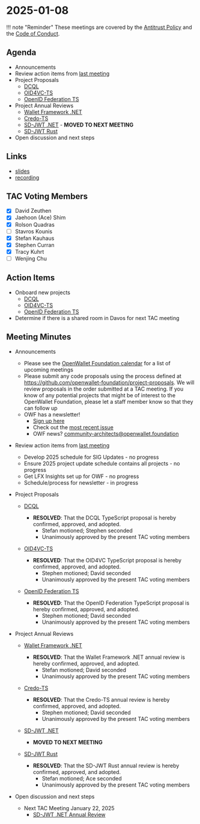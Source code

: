 # 2025-01-08

!!! note "Reminder"
    These meetings are covered by the [Antitrust Policy](../../governance/antitrust.md) and the [Code of Conduct](../../governance/code-of-conduct.md).

## Agenda
- Announcements
- Review action items from [last meeting](../2024/2024-12-11.md#action-items)
- Project Proposals
    - [DCQL](https://github.com/openwallet-foundation/project-proposals/pull/48)
    - [OID4VC-TS](https://github.com/openwallet-foundation/project-proposals/pull/49)
    - [OpenID Federation TS](https://github.com/openwallet-foundation/project-proposals/pull/50)
- Project Annual Reviews
    - [Wallet Framework .NET](https://github.com/openwallet-foundation/tac/pull/198)
    - [Credo-TS](https://github.com/openwallet-foundation/tac/pull/200)
    - [SD-JWT .NET](https://github.com/openwallet-foundation/tac/pull/202) - **MOVED TO NEXT MEETING**
    - [SD-JWT Rust](https://github.com/openwallet-foundation/tac/pull/203)
- Open discussion and next steps

## Links
- [slides](https://docs.google.com/presentation/d/1MniDrd_7fbCBK5-PnbqrSM9CGf3dwtE6l6p5W-wLo18/edit?usp=sharing)
- [recording](https://zoom.us/rec/share/zbNBzc3dwyDqMeY_45-V0BUXUwiHhDSG3ofC5dp8avs5eZUhbymUlBd1YXqj8Bqq.HC4B84Opi60d-Vko)

## TAC Voting Members

- [x] David Zeuthen
- [x] Jaehoon (Ace) Shim
- [x] Rolson Quadras
- [ ] Stavros Kounis
- [x] Stefan Kauhaus
- [x] Stephen Curran
- [x] Tracy Kuhrt
- [ ] Wenjing Chu

## Action Items
- Onboard new projects
    - [DCQL](https://github.com/openwallet-foundation/project-proposals/pull/48)
    - [OID4VC-TS](https://github.com/openwallet-foundation/project-proposals/pull/49)
    - [OpenID Federation TS](https://github.com/openwallet-foundation/project-proposals/pull/50)
- Determine if there is a shared room in Davos for next TAC meeting

## Meeting Minutes
- Announcements
    - Please see the [OpenWallet Foundation calendar](https://zoom-lfx.platform.linuxfoundation.org/meetings/openwalletfoundation) for a list of upcoming meetings
    - Please submit any code proposals using the process defined at https://github.com/openwallet-foundation/project-proposals. We will review proposals in the order submitted at a TAC meeting. If you know of any potential projects that might be of interest to the OpenWallet Foundation, please let a staff member know so that they can follow up
    - OWF has a newsletter! 
        - [Sign up here](https://openwallet.foundation/newsletter/)
        - Check out the [most recent issue](https://openwallet.foundation/newsletter/) 
        - OWF news? [community-architects@openwallet.foundation](mailto:community-architects@openwallet.foundation)

- Review action items from [last meeting](../2024/2024-12-11.md#action-items)
    - Develop 2025 schedule for SIG Updates - no progress
    - Ensure 2025 project update schedule contains all projects - no progress
    - Get LFX Insights set up for OWF - no progress
    - Schedule/process for newsletter - in progress

- Project Proposals
    - [DCQL](https://github.com/openwallet-foundation/project-proposals/pull/48)
        - **RESOLVED**: That the DCQL TypeScript proposal is hereby confirmed, approved, and adopted.
            - Stefan motioned; Stephen seconded
            - Unanimously approved by the present TAC voting members

    - [OID4VC-TS](https://github.com/openwallet-foundation/project-proposals/pull/49)
        - **RESOLVED**: That the OID4VC TypeScript proposal is hereby confirmed, approved, and adopted.
            - Stephen motioned; David seconded
            - Unanimously approved by the present TAC voting members

    - [OpenID Federation TS](https://github.com/openwallet-foundation/project-proposals/pull/50)
        - **RESOLVED**: That the OpenID Federation TypeScript proposal is hereby confirmed, approved, and adopted.
            - Stephen motioned; David seconded
            - Unanimously approved by the present TAC voting members

- Project Annual Reviews
    - [Wallet Framework .NET](https://github.com/openwallet-foundation/tac/pull/198)
        - **RESOLVED**: That the Wallet Framework .NET annual review is hereby confirmed, approved, and adopted.
            - Stefan motioned; David seconded
            - Unanimously approved by the present TAC voting members

    - [Credo-TS](https://github.com/openwallet-foundation/tac/pull/200)
        - **RESOLVED**: That the Credo-TS annual review is hereby confirmed, approved, and adopted.
            - Stephen motioned; David seconded
            - Unanimously approved by the present TAC voting members

    - [SD-JWT .NET](https://github.com/openwallet-foundation/tac/pull/202)
        - **MOVED TO NEXT MEETING**

    - [SD-JWT Rust](https://github.com/openwallet-foundation/tac/pull/203)
        - **RESOLVED**: That the SD-JWT Rust annual review is hereby confirmed, approved, and adopted.
            - Stefan motioned; Ace seconded
            - Unanimously approved by the present TAC voting members

- Open discussion and next steps
    - Next TAC Meeting January 22, 2025
        - [SD-JWT .NET Annual Review](https://github.com/openwallet-foundation/tac/pull/202)

